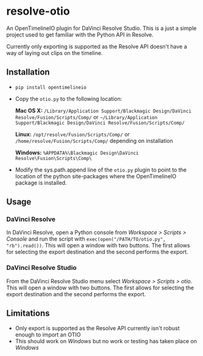 # resolve-otio
An OpenTimelineIO plugin for DaVinci Resolve Studio. This is a just a simple project used to get familiar with the Python API in Resolve.

Currently only exporting is supported as the Resolve API doesn't have a way of laying out clips on the timeline.

## Installation

- `pip install opentimelineio`

- Copy the `otio.py` to the following location:

    **Mac OS X:** `/Library/Application Support/Blackmagic Design/DaVinci Resolve/Fusion/Scripts/Comp/` or `~/Library/Application Support/Blackmagic Design/DaVinci Resolve/Fusion/Scripts/Comp/`

    **Linux:** `/opt/resolve/Fusion/Scripts/Comp/` or `/home/resolve/Fusion/Scripts/Comp/` depending on installation

    **Windows:**    `%APPDATA%\Blackmagic Design\DaVinci Resolve\Fusion\Scripts\Comp\`

- Modify the sys.path.append line of the `otio.py` plugin to point to the location of the python site-packages where the OpenTimelineIO package is installed.

## Usage
### DaVinci Resolve
In DaVinci Resolve, open a Python console from *Workspace > Scripts > Console* and run the script with `exec(open("/PATH/TO/otio.py", "rb").read())`. This will open a window with two buttons. The first allows for selecting the export destination and the second performs the export.
### DaVinci Resolve Studio
From the DaVinci Resolve Studio menu select *Workspace > Scripts > otio*. This will open a window with two buttons. The first allows for selecting the export destination and the second performs the export.


## Limitations
- Only export is supported as the Resolve API currently isn't robust enough to import an OTIO
- This should work on *Windows* but no work or testing has taken place on *Windows*
